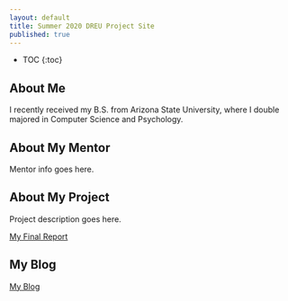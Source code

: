 ```yaml
---
layout: default
title: Summer 2020 DREU Project Site
published: true
---
```


* TOC
{:toc}

## About Me

I recently received my B.S. from Arizona State University, where I double majored in Computer Science and Psychology. 

## About My Mentor

Mentor info goes here.

## About My Project

Project description goes here.

[My Final Report](files/finalreport.pdf)

## My Blog

[My Blog](blog.html)

